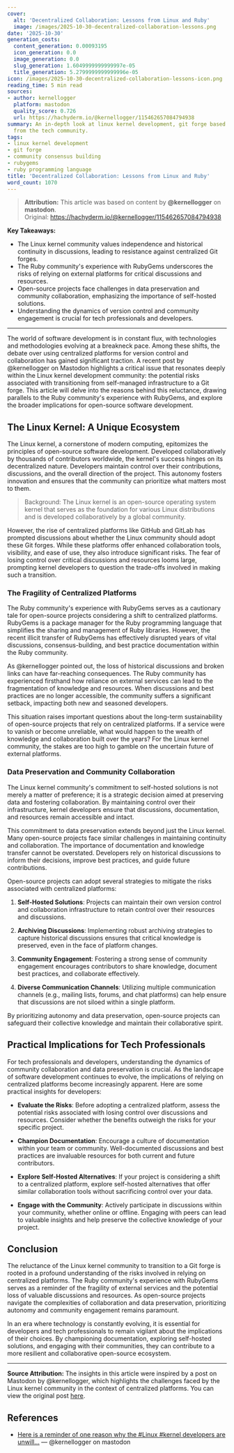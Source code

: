 ```yaml
---
cover:
  alt: 'Decentralized Collaboration: Lessons from Linux and Ruby'
  image: /images/2025-10-30-decentralized-collaboration-lessons.png
date: '2025-10-30'
generation_costs:
  content_generation: 0.00093195
  icon_generation: 0.0
  image_generation: 0.0
  slug_generation: 1.6049999999999997e-05
  title_generation: 5.2799999999999996e-05
icon: /images/2025-10-30-decentralized-collaboration-lessons-icon.png
reading_time: 5 min read
sources:
- author: kernellogger
  platform: mastodon
  quality_score: 0.726
  url: https://hachyderm.io/@kernellogger/115462657084794938
summary: An in-depth look at linux kernel development, git forge based on insights
  from the tech community.
tags:
- linux kernel development
- git forge
- community consensus building
- rubygems
- ruby programming language
title: 'Decentralized Collaboration: Lessons from Linux and Ruby'
word_count: 1070
---
```


> **Attribution:** This article was based on content by **@kernellogger** on **mastodon**.  
> Original: https://hachyderm.io/@kernellogger/115462657084794938

**Key Takeaways:**
- The Linux kernel community values independence and historical continuity in discussions, leading to resistance against centralized Git forges.
- The Ruby community's experience with RubyGems underscores the risks of relying on external platforms for critical discussions and resources.
- Open-source projects face challenges in data preservation and community collaboration, emphasizing the importance of self-hosted solutions.
- Understanding the dynamics of version control and community engagement is crucial for tech professionals and developers.

---

The world of software development is in constant flux, with technologies and methodologies evolving at a breakneck pace. Among these shifts, the debate over using centralized platforms for version control and collaboration has gained significant traction. A recent post by @kernellogger on Mastodon highlights a critical issue that resonates deeply within the Linux kernel development community: the potential risks associated with transitioning from self-managed infrastructure to a Git forge. This article will delve into the reasons behind this reluctance, drawing parallels to the Ruby community's experience with RubyGems, and explore the broader implications for open-source software development.

## The Linux Kernel: A Unique Ecosystem

The Linux kernel, a cornerstone of modern computing, epitomizes the principles of open-source software development. Developed collaboratively by thousands of contributors worldwide, the kernel's success hinges on its decentralized nature. Developers maintain control over their contributions, discussions, and the overall direction of the project. This autonomy fosters innovation and ensures that the community can prioritize what matters most to them.

> Background: The Linux kernel is an open-source operating system kernel that serves as the foundation for various Linux distributions and is developed collaboratively by a global community.

However, the rise of centralized platforms like GitHub and GitLab has prompted discussions about whether the Linux community should adopt these Git forges. While these platforms offer enhanced collaboration tools, visibility, and ease of use, they also introduce significant risks. The fear of losing control over critical discussions and resources looms large, prompting kernel developers to question the trade-offs involved in making such a transition.

### The Fragility of Centralized Platforms

The Ruby community's experience with RubyGems serves as a cautionary tale for open-source projects considering a shift to centralized platforms. RubyGems is a package manager for the Ruby programming language that simplifies the sharing and management of Ruby libraries. However, the recent illicit transfer of RubyGems has effectively disrupted years of vital discussions, consensus-building, and best practice documentation within the Ruby community.

As @kernellogger pointed out, the loss of historical discussions and broken links can have far-reaching consequences. The Ruby community has experienced firsthand how reliance on external services can lead to the fragmentation of knowledge and resources. When discussions and best practices are no longer accessible, the community suffers a significant setback, impacting both new and seasoned developers.

This situation raises important questions about the long-term sustainability of open-source projects that rely on centralized platforms. If a service were to vanish or become unreliable, what would happen to the wealth of knowledge and collaboration built over the years? For the Linux kernel community, the stakes are too high to gamble on the uncertain future of external platforms.

### Data Preservation and Community Collaboration

The Linux kernel community's commitment to self-hosted solutions is not merely a matter of preference; it is a strategic decision aimed at preserving data and fostering collaboration. By maintaining control over their infrastructure, kernel developers ensure that discussions, documentation, and resources remain accessible and intact.

This commitment to data preservation extends beyond just the Linux kernel. Many open-source projects face similar challenges in maintaining continuity and collaboration. The importance of documentation and knowledge transfer cannot be overstated. Developers rely on historical discussions to inform their decisions, improve best practices, and guide future contributions.

Open-source projects can adopt several strategies to mitigate the risks associated with centralized platforms:

1. **Self-Hosted Solutions**: Projects can maintain their own version control and collaboration infrastructure to retain control over their resources and discussions.

2. **Archiving Discussions**: Implementing robust archiving strategies to capture historical discussions ensures that critical knowledge is preserved, even in the face of platform changes.

3. **Community Engagement**: Fostering a strong sense of community engagement encourages contributors to share knowledge, document best practices, and collaborate effectively.

4. **Diverse Communication Channels**: Utilizing multiple communication channels (e.g., mailing lists, forums, and chat platforms) can help ensure that discussions are not siloed within a single platform.

By prioritizing autonomy and data preservation, open-source projects can safeguard their collective knowledge and maintain their collaborative spirit.

## Practical Implications for Tech Professionals

For tech professionals and developers, understanding the dynamics of community collaboration and data preservation is crucial. As the landscape of software development continues to evolve, the implications of relying on centralized platforms become increasingly apparent. Here are some practical insights for developers:

- **Evaluate the Risks**: Before adopting a centralized platform, assess the potential risks associated with losing control over discussions and resources. Consider whether the benefits outweigh the risks for your specific project.

- **Champion Documentation**: Encourage a culture of documentation within your team or community. Well-documented discussions and best practices are invaluable resources for both current and future contributors.

- **Explore Self-Hosted Alternatives**: If your project is considering a shift to a centralized platform, explore self-hosted alternatives that offer similar collaboration tools without sacrificing control over your data.

- **Engage with the Community**: Actively participate in discussions within your community, whether online or offline. Engaging with peers can lead to valuable insights and help preserve the collective knowledge of your project.

## Conclusion

The reluctance of the Linux kernel community to transition to a Git forge is rooted in a profound understanding of the risks involved in relying on centralized platforms. The Ruby community's experience with RubyGems serves as a reminder of the fragility of external services and the potential loss of valuable discussions and resources. As open-source projects navigate the complexities of collaboration and data preservation, prioritizing autonomy and community engagement remains paramount.

In an era where technology is constantly evolving, it is essential for developers and tech professionals to remain vigilant about the implications of their choices. By championing documentation, exploring self-hosted solutions, and engaging with their communities, they can contribute to a more resilient and collaborative open-source ecosystem.

---

**Source Attribution:** The insights in this article were inspired by a post on Mastodon by @kernellogger, which highlights the challenges faced by the Linux kernel community in the context of centralized platforms. You can view the original post [here](https://hachyderm.io/@kernellogger/115462657084794938).

## References

- [Here is a reminder of one reason why the #Linux #kernel developers are unwill...](https://hachyderm.io/@kernellogger/115462657084794938) — @kernellogger on mastodon